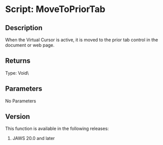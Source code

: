 # Script: MoveToPriorTab

## Description

When the Virtual Cursor is active, it is moved to the prior tab control
in the document or web page.

## Returns

Type: Void\

## Parameters

No Parameters

## Version

This function is available in the following releases:

1.  JAWS 20.0 and later
